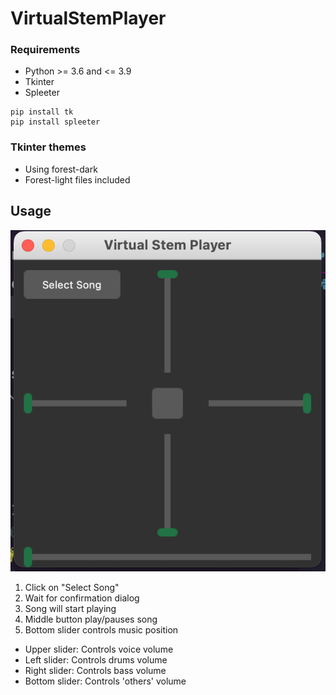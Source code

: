 # VirtualStemPlayer

### Requirements

- Python >= 3.6 and <= 3.9
- Tkinter
- Spleeter

```
pip install tk
pip install spleeter
```

### Tkinter themes
- Using forest-dark
- Forest-light files included


## Usage

![UI Image](images/UI.png)

1. Click on "Select Song"
2. Wait for confirmation dialog
3. Song will start playing
4. Middle button play/pauses song
5. Bottom slider controls music position

- Upper slider: Controls voice volume
- Left slider: Controls drums volume
- Right slider: Controls bass volume
- Bottom slider: Controls 'others' volume 